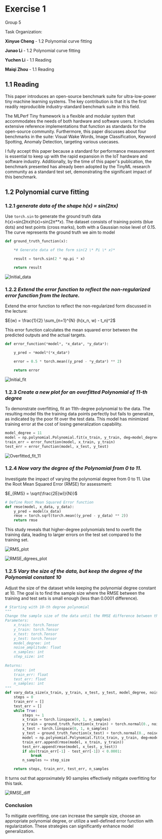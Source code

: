 # Exercise 1

Group 5

Task Organization:

**Xinyue Cheng** - 1.2 Polynomial curve fitting

**Junao Li** - 1.2 Polynomial curve fitting

**Yuchen Li** - 1.1 Reading

**Maiqi Zhou** - 1.1 Reading

## 1.1 Reading

This paper introduces an open-source benchmark suite for ultra-low-power tiny machine learning systems. The key contribution is that it is the first readily reproducible industry-standard benchmark suite in this field. 

The MLPerf Tiny framework is a flexible and modular system that accommodates the needs of both hardware and software users. It includes extensive reference implementations that function as standards for the open-source community. Furthermore, this paper discusses about four benchmarks in the suite: Visual Wake Words,  Image Classification, Keyword Spotting, Anomaly Detection, targeting various usecases. 

I fully accept this paper because a standard for performance measurement is essential to keep up with the rapid expansion in the IoT hardware and software industry. Additionally, by the time of this paper's publication, the benchmark presented has already been adopted by the TinyML research community as a standard test set, demonstrating the significant impact of this benchmark.

## 1.2 Polynomial curve fitting



### 1.2.1 *generate data of the shape h(x) = sin(2πx)*

Use `torch.sin` to generate the ground truth data ℎ(𝑥)=sin⁡(2𝜋𝑥)*h*(*x*)=sin(2*π**x*). The dataset consists of training points (blue dots) and test points (cross marks), both with a Gaussian noise level of 0.15. The curve represents the ground truth we aim to model

```python
def ground_truth_function(x):

    *# Generate data of the form sin(2 \* Pi \* x)*

    result = torch.sin(2 * np.pi * x)

    return result


```





![Initial_data](Initial_data.png)



### 1.2.2 *Extend the error function to reflect the non-regularized error function from the lecture.*

Extend the error function to reflect the non-regularized form discussed in the lecture:

$E(w) = \frac{1}{2} \sum_{n=1}^{N} (h(x_n, w) - t_n)^2$

This error function calculates the mean squared error between the predicted outputs and the actual targets.

```python
def error_function(*model*, *x_data*, *y_data*):

    y_pred = *model*(*x_data*)

    error = 0.5 * torch.mean((y_pred - *y_data*) ** 2)

    return error
```


![Initial_fit](Initial_fit.png)



### 1.2.3 *Create a new plot for an overfitted Polynomial of 11-th degree*

To demonstrate overfitting, fit an 11th-degree polynomial to the data. The resulting model fits the training data points perfectly but fails to generalize, as indicated by the poor fit over the test data. This model has minimized training error at the cost of losing generalization capability.

```python
model_degree = 11
model = np.polynomial.Polynomial.fit(x_train, y_train, deg=model_degree)
train_err = error_function(model, x_train, y_train)
test_err = error_function(model, x_test, y_test)
```

![Overfitted_fit_11](Overfitted_fit_11.png)



### 1.2.4 *Now vary the degree of the Polynomial from 0 to 11.*



Investigate the impact of varying the polynomial degree from 0 to 11. Use the Root Mean Squared Error (RMSE) for assessment:



$E_{RMS} = \sqrt{\frac{2E(w)}{N}}$​





```python
# Define Root Mean Squared Error function
def rmse(model, x_data, y_data):
    y_pred = model(x_data)
    rmse = torch.sqrt(torch.mean((y_pred - y_data) ** 2))
    return rmse
```



This study reveals that higher-degree polynomials tend to overfit the training data, leading to larger errors on the test set compared to the training set.

![RMS_plot](RMS_plot.png)

![RMSE_dgrees_plot](RMSE_dgrees_plot.png)



### 1.2.5 *Vary the size of the data, but keep the degree of the Polynomial constant 10*



Adjust the size of the dataset while keeping the polynomial degree constant at 10. The goal is to find the sample size where the RMSE between the training and test sets is small enough (less than 0.0001 difference). 

```python
# Starting with 10-th degree polynomial
""" 
Change the sample size of the data until the RMSE difference between the train and test data is less than 0.0001.
Parameters:
    x_train: torch.Tensor
    y_train: torch.Tensor
    x_test: torch.Tensor
    y_test: torch.Tensor
    model_degree: int
    noise_amplitude: float
    n_samples: int
    step_size: int
    
Returns:
    steps: int
    train_err: float
    test_err: float
    n_samples: int
"""
def vary_data_size(x_train, y_train, x_test, y_test, model_degree, noise_amplitude, n_samples, step_size):
    steps = 0
    train_err = []
    test_err = []
    while True:
        steps += 1
        x_train = torch.linspace(0, 1, n_samples)
        y_train = ground_truth_function(x_train) + torch.normal(0., noise_amplitude, size=(n_samples,))
        x_test = torch.linspace(0, 1, n_samples)
        y_test = ground_truth_function(x_test) + torch.normal(0., noise_amplitude, size=(n_samples,))
        model = np.polynomial.Polynomial.fit(x_train, y_train, deg=model_degree)
        train_err.append(rmse(model, x_train, y_train))
        test_err.append(rmse(model, x_test, y_test))
        if abs(train_err[-1] - test_err[-1]) < 0.0001:
            break
        n_samples += step_size

    return steps, train_err, test_err, n_samples
```



It turns out that approximately 90 samples effectively mitigate overfitting for this task.

![RMSE_diff](RMSE_diff.png)



### Conclusion

To mitigate overfitting, one can increase the sample size, choose an appropriate polynomial degree, or utilize a well-defined error function with regularization. These strategies can significantly enhance model generalization.
